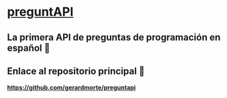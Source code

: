 # [preguntAPI](https://www.preguntapi.dev)

## La primera API de preguntas de programación en español 🚀

## Enlace al repositorio principal 🌱
**https://github.com/gerardmorte/preguntapi**

